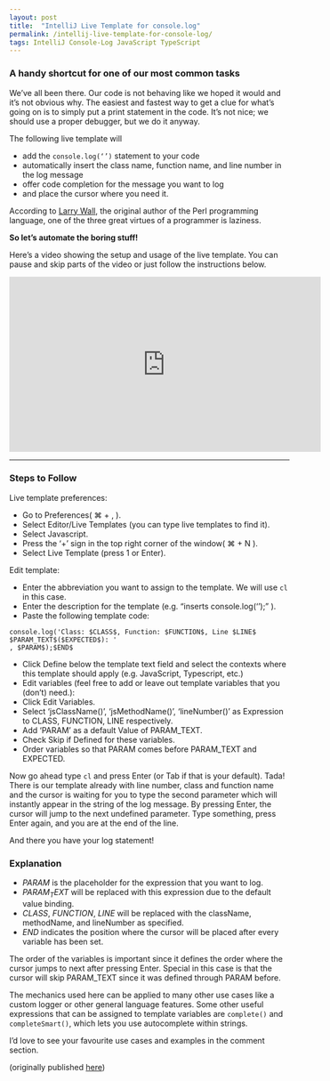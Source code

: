 ```yaml
---
layout: post
title:  "IntelliJ Live Template for console.log"
permalink: /intellij-live-template-for-console-log/
tags: IntelliJ Console-Log JavaScript TypeScript
---
```


### A handy shortcut for one of our most common tasks

We’ve all been there. Our code is not behaving like we hoped it would and it’s not obvious why. The easiest and fastest way to get a clue for what’s going on is to simply put a print statement in the code. It’s not nice; we should use a proper debugger, but we do it anyway.

The following live template will
* add the `console.log(‘’)` statement to your code
* automatically insert the class name, function name, and line number in the log message
* offer code completion for the message you want to log
* and place the cursor where you need it.

According to [Larry Wall](http://threevirtues.com/), the original author of the Perl programming language, one of the three great virtues of a programmer is laziness.

**So let’s automate the boring stuff!**

Here’s a video showing the setup and usage of the live template. You can pause and skip parts of the video or just follow the instructions below.

<iframe width="560" height="315" src="https://www.youtube.com/embed/UcWxT25DuCA" frameborder="0" allow="accelerometer; autoplay; clipboard-write; encrypted-media; gyroscope; picture-in-picture" allowfullscreen></iframe>

---

### Steps to Follow
Live template preferences:

* Go to Preferences( ⌘ + , ).
* Select Editor/Live Templates (you can type live templates to find it).
* Select Javascript.
* Press the ‘+’ sign in the top right corner of the window( ⌘ + N ).
* Select Live Template (press 1 or Enter).

Edit template:
* Enter the abbreviation you want to assign to the template. We will use `cl` in this case.
* Enter the description for the template (e.g. “inserts console.log(‘’);” ).
* Paste the following template code:

```
console.log('Class: $CLASS$, Function: $FUNCTION$, Line $LINE$ $PARAM_TEXT$($EXPECTED$): '
, $PARAM$);$END$
```

* Click Define below the template text field and select the contexts where this template should apply (e.g. JavaScript, Typescript, etc.)
* Edit variables (feel free to add or leave out template variables that you (don’t) need.):
* Click Edit Variables.
* Select ‘jsClassName()’, ‘jsMethodName()’, ‘lineNumber()’ as Expression to CLASS, FUNCTION, LINE respectively.
* Add ‘PARAM’ as a default Value of PARAM_TEXT.
* Check Skip if Defined for these variables.
* Order variables so that PARAM comes before PARAM_TEXT and EXPECTED.

Now go ahead type `cl` and press Enter (or Tab if that is your default). Tada! There is our template already with line number, class and function name and the cursor is waiting for you to type the second parameter which will instantly appear in the string of the log message. By pressing Enter, the cursor will jump to the next undefined parameter. Type something, press Enter again, and you are at the end of the line.

And there you have your log statement!

### Explanation
* $PARAM$ is the placeholder for the expression that you want to log.
* $PARAM_TEXT$ will be replaced with this expression due to the default value binding.
* $CLASS$, $FUNCTION$, $LINE$ will be replaced with the className, methodName, and lineNumber as specified.
* $END$ indicates the position where the cursor will be placed after every variable has been set.

The order of the variables is important since it defines the order where the cursor jumps to next after pressing Enter. Special in this case is that the cursor will skip PARAM_TEXT since it was defined through PARAM before.

The mechanics used here can be applied to many other use cases like a custom logger or other general language features. Some other useful expressions that can be assigned to template variables are `complete()` and `completeSmart()`, which lets you use autocomplete within strings.

I’d love to see your favourite use cases and examples in the comment section.


(originally published [here](https://medium.com/better-programming/intellij-live-template-for-console-log-that-will-improve-your-daily-development-life-ef1320a8fe81))
